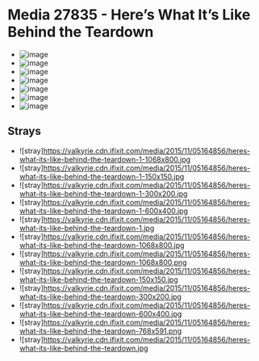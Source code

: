 # Media 27835 - Here&#8217;s What It&#8217;s Like Behind the Teardown

- ![image](https://valkyrie.cdn.ifixit.com/media/2015/11/05164856/heres-what-its-like-behind-the-teardown.png)
- ![image](https://valkyrie.cdn.ifixit.com/media/2015/11/05164856/heres-what-its-like-behind-the-teardown-150x150.png)
- ![image](https://valkyrie.cdn.ifixit.com/media/2015/11/05164856/heres-what-its-like-behind-the-teardown-300x200.png)
- ![image](https://valkyrie.cdn.ifixit.com/media/2015/11/05164856/heres-what-its-like-behind-the-teardown-600x400.png)
- ![image](https://valkyrie.cdn.ifixit.com/media/2015/11/05164856/heres-what-its-like-behind-the-teardown-768x512.png)
- ![image](https://valkyrie.cdn.ifixit.com/media/2015/11/05164856/heres-what-its-like-behind-the-teardown-324x216.png)
- ![image](https://valkyrie.cdn.ifixit.com/media/2015/11/05164856/heres-what-its-like-behind-the-teardown-450x300.png)

## Strays
- ![stray]https://valkyrie.cdn.ifixit.com/media/2015/11/05164856/heres-what-its-like-behind-the-teardown-1-1068x800.jpg
- ![stray]https://valkyrie.cdn.ifixit.com/media/2015/11/05164856/heres-what-its-like-behind-the-teardown-1-150x150.jpg
- ![stray]https://valkyrie.cdn.ifixit.com/media/2015/11/05164856/heres-what-its-like-behind-the-teardown-1-300x200.jpg
- ![stray]https://valkyrie.cdn.ifixit.com/media/2015/11/05164856/heres-what-its-like-behind-the-teardown-1-600x400.jpg
- ![stray]https://valkyrie.cdn.ifixit.com/media/2015/11/05164856/heres-what-its-like-behind-the-teardown-1.jpg
- ![stray]https://valkyrie.cdn.ifixit.com/media/2015/11/05164856/heres-what-its-like-behind-the-teardown-1068x800.jpg
- ![stray]https://valkyrie.cdn.ifixit.com/media/2015/11/05164856/heres-what-its-like-behind-the-teardown-1068x800.png
- ![stray]https://valkyrie.cdn.ifixit.com/media/2015/11/05164856/heres-what-its-like-behind-the-teardown-150x150.jpg
- ![stray]https://valkyrie.cdn.ifixit.com/media/2015/11/05164856/heres-what-its-like-behind-the-teardown-300x200.jpg
- ![stray]https://valkyrie.cdn.ifixit.com/media/2015/11/05164856/heres-what-its-like-behind-the-teardown-600x400.jpg
- ![stray]https://valkyrie.cdn.ifixit.com/media/2015/11/05164856/heres-what-its-like-behind-the-teardown-768x591.png
- ![stray]https://valkyrie.cdn.ifixit.com/media/2015/11/05164856/heres-what-its-like-behind-the-teardown.jpg